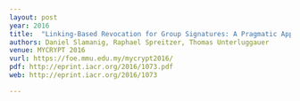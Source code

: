 ```yaml
---
layout: post
year: 2016
title:  "Linking-Based Revocation for Group Signatures: A Pragmatic Approach for Efficient Revocation Checks"
authors: Daniel Slamanig, Raphael Spreitzer, Thomas Unterluggauer
venue: MYCRYPT 2016
vurl: https://foe.mmu.edu.my/mycrypt2016/
pdf: http://eprint.iacr.org/2016/1073.pdf
web: http://eprint.iacr.org/2016/1073

---
```


